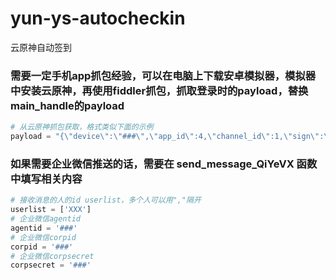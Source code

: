 # yun-ys-autocheckin
云原神自动签到
### 需要一定手机app抓包经验，可以在电脑上下载安卓模拟器，模拟器中安装云原神，再使用fiddler抓包，抓取登录时的payload，替换main_handle的payload
```python
# 从云原神抓包获取，格式类似下面的示例
payload = "{\"device\":\"###\",\"app_id\":4,\"channel_id\":1,\"sign\":\"###\",\"data\":\"{\\\"uid\\\":\\\"###\\\",\\\"token\\\":\\\"###\\\",\\\"guest\\\":false}\"}"
```
### 如果需要企业微信推送的话，需要在 send_message_QiYeVX 函数中填写相关内容
```python
# 接收消息的人的id userlist，多个人可以用","隔开
userlist = ['XXX']
# 企业微信agentid
agentid = '###'
# 企业微信corpid
corpid = '###'
# 企业微信corpsecret
corpsecret = '###'
```
